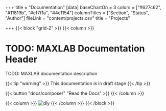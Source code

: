 +++
title = "Documentation"
[data]
baseChartOn = 3
colors = ["#627c62", "#11819b", "#ef7f1a", "#4e1154"]
columnTitles = ["Section", "Status", "Author"]
fileLink = "content/projects.csv"
title = "Projects"

+++
{{< block "grid-2" >}}
{{< column >}}

# TODO: MAXLAB Documentation Header

TODO: MAXLAB documentation description

{{< tip "warning" >}}
This documentation is in draft stage
{{< /tip >}}

{{< button "docs/compose/" "Read the Docs" >}}
{{< /column >}}

{{< column >}}
![diy](/images/scribble.jpg)
{{< /column >}}
{{< /block >}}